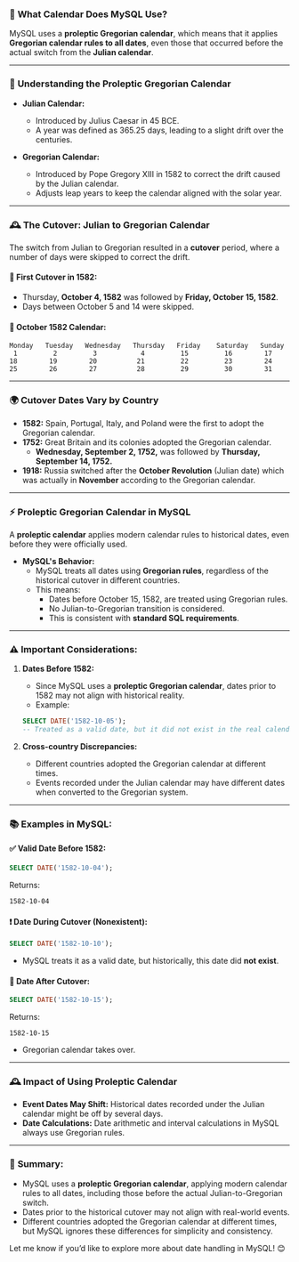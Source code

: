 ### 📅 **What Calendar Does MySQL Use?**

MySQL uses a **proleptic Gregorian calendar**, which means that it applies **Gregorian calendar rules to all dates**, even those that occurred before the actual switch from the **Julian calendar**.

---

### 📖 **Understanding the Proleptic Gregorian Calendar**

- **Julian Calendar:**  
   - Introduced by Julius Caesar in 45 BCE.
   - A year was defined as 365.25 days, leading to a slight drift over the centuries.

- **Gregorian Calendar:**
   - Introduced by Pope Gregory XIII in 1582 to correct the drift caused by the Julian calendar.
   - Adjusts leap years to keep the calendar aligned with the solar year.

---

### 🕰️ **The Cutover: Julian to Gregorian Calendar**

The switch from Julian to Gregorian resulted in a **cutover** period, where a number of days were skipped to correct the drift.

#### 🎯 **First Cutover in 1582:**
- Thursday, **October 4, 1582** was followed by **Friday, October 15, 1582**.
- Days between October 5 and 14 were skipped.

#### 📆 **October 1582 Calendar:**
```
Monday   Tuesday   Wednesday   Thursday   Friday    Saturday   Sunday
 1         2         3           4         15         16        17
18        19        20          21         22         23        24
25        26        27          28         29         30        31
```
---

### 🌍 **Cutover Dates Vary by Country**

- **1582:** Spain, Portugal, Italy, and Poland were the first to adopt the Gregorian calendar.
- **1752:** Great Britain and its colonies adopted the Gregorian calendar.
   - **Wednesday, September 2, 1752,** was followed by **Thursday, September 14, 1752.**
- **1918:** Russia switched after the **October Revolution** (Julian date) which was actually in **November** according to the Gregorian calendar.

---

### ⚡️ **Proleptic Gregorian Calendar in MySQL**

A **proleptic calendar** applies modern calendar rules to historical dates, even before they were officially used.

- **MySQL's Behavior:**
   - MySQL treats all dates using **Gregorian rules**, regardless of the historical cutover in different countries.
   - This means:
     - Dates before October 15, 1582, are treated using Gregorian rules.
     - No Julian-to-Gregorian transition is considered.
     - This is consistent with **standard SQL requirements**.

---

### ⚠️ **Important Considerations:**

1. **Dates Before 1582:**
   - Since MySQL uses a **proleptic Gregorian calendar**, dates prior to 1582 may not align with historical reality.
   - Example:
   ```sql
   SELECT DATE('1582-10-05');
   -- Treated as a valid date, but it did not exist in the real calendar.
   ```

2. **Cross-country Discrepancies:**
   - Different countries adopted the Gregorian calendar at different times.
   - Events recorded under the Julian calendar may have different dates when converted to the Gregorian system.

---

### 📚 **Examples in MySQL:**

#### ✅ **Valid Date Before 1582:**
```sql
SELECT DATE('1582-10-04');
```
Returns:
```
1582-10-04
```

#### ❗ **Date During Cutover (Nonexistent):**
```sql
SELECT DATE('1582-10-10');
```
- MySQL treats it as a valid date, but historically, this date did **not exist**.

#### 📅 **Date After Cutover:**
```sql
SELECT DATE('1582-10-15');
```
Returns:
```
1582-10-15
```
- Gregorian calendar takes over.

---

### 🕰️ **Impact of Using Proleptic Calendar**

- **Event Dates May Shift:** Historical dates recorded under the Julian calendar might be off by several days.
- **Date Calculations:** Date arithmetic and interval calculations in MySQL always use Gregorian rules.

---

### 🎯 **Summary:**
- MySQL uses a **proleptic Gregorian calendar**, applying modern calendar rules to all dates, including those before the actual Julian-to-Gregorian switch.
- Dates prior to the historical cutover may not align with real-world events.
- Different countries adopted the Gregorian calendar at different times, but MySQL ignores these differences for simplicity and consistency.

Let me know if you’d like to explore more about date handling in MySQL! 😊
